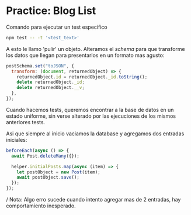 # Practice: Blog List

Comando para ejecutar un test especifico

```bash
npm test -- -t '<test_text>'
```

A esto le llamo 'pulir' un objeto. Alteramos el _schema_ para que transforme los datos que llegan para presentarlos en un formato mas agusto:

```js
postSchema.set("toJSON", {
  transform: (document, returnedObject) => {
    returnedObject.id = returnedObject._id.toString();
    delete returnedObject._id;
    delete returnedObject.__v;
  },
});
```

Cuando hacemos tests, queremos encontrar a la base de datos en un estado uniforme, sin verse alterado por las ejecuciones de los mismos anteriores tests.

Asi que siempre al inicio vaciamos la database y agregamos dos entradas iniciales:

```js
beforeEach(async () => {
  await Post.deleteMany({});

  helper.initialPosts.map(async (item) => {
    let postObject = new Post(item);
    await postObject.save();
  });
});
```

/ Nota: Algo erro sucede cuando intento agregar mas de 2 entradas, hay comportamiento inesperado.
